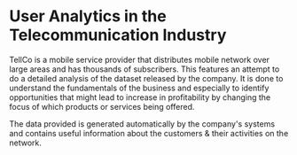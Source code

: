 # User Analytics in the Telecommunication Industry

TellCo is a mobile service provider that distributes mobile network over large areas and has thousands of subscribers.
This features an attempt to do a detailed analysis of the dataset released by the company. It is done to understand the fundamentals of the business and especially to identify opportunities that might lead to increase in profitability by changing the focus of which products or services being offered.

The data provided is generated automatically by the company's systems and contains useful information about the customers & their activities on the network.

